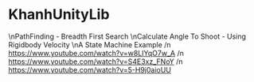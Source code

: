 # KhanhUnityLib
 \nPathFinding - Breadth First Search
 \nCalculate Angle To Shoot - Using Rigidbody Velocity
 \nA State Machine Example
  /n https://www.youtube.com/watch?v=w8LIYqO7w_A
  /n https://www.youtube.com/watch?v=S4E3xz_FNoY
  /n https://www.youtube.com/watch?v=5-H9j0aioUU
